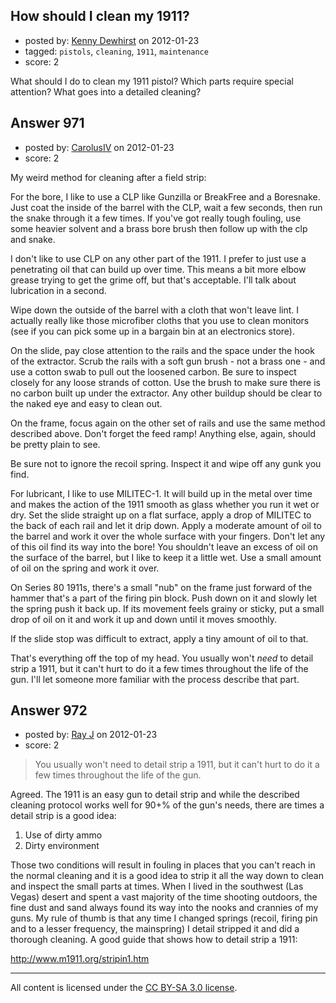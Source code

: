 ## How should I clean my 1911?

- posted by: [Kenny Dewhirst](https://stackexchange.com/users/-1/363-kenny-dewhirst) on 2012-01-23
- tagged: `pistols`, `cleaning`, `1911`, `maintenance`
- score: 2

What should I do to clean my 1911 pistol? Which parts require special attention? What goes into a detailed cleaning?


## Answer 971

- posted by: [CarolusIV](https://stackexchange.com/users/-1/383-carolusiv) on 2012-01-23
- score: 2

My weird method for cleaning after a field strip:

For the bore, I like to use a CLP like Gunzilla or BreakFree and a Boresnake. Just coat the inside of the barrel with the CLP, wait a few seconds, then run the snake through it a few times. If you've got really tough fouling, use some heavier solvent and a brass bore brush then follow up with the clp and snake.

I don't like to use CLP on any other part of the 1911. I prefer to just use a penetrating oil that can build up over time. This means a bit more elbow grease trying to get the grime off, but that's acceptable. I'll talk about lubrication in a second.

Wipe down the outside of the barrel with a cloth that won't leave lint. I actually really like those microfiber cloths that you use to clean monitors (see if you can pick some up in a bargain bin at an electronics store).

On the slide, pay close attention to the rails and the space under the hook of the extractor. Scrub the rails with a soft gun brush - not a brass one - and use a cotton swab to pull out the loosened carbon. Be sure to inspect closely for any loose strands of cotton. Use the brush to make sure there is no carbon built up under the extractor. Any other buildup should be clear to the naked eye and easy to clean out.

On the frame, focus again on the other set of rails and use the same method described above. Don't forget the feed ramp! Anything else, again, should be pretty plain to see.

Be sure not to ignore the recoil spring. Inspect it and wipe off any gunk you find.

For lubricant, I like to use MILITEC-1. It will build up in the metal over time and makes the action of the 1911 smooth as glass whether you run it wet or dry. Set the slide straight up on a flat surface, apply a drop of MILITEC to the back of each rail and let it drip down. Apply a moderate amount of oil to the barrel and work it over the whole surface with your fingers. Don't let any of this oil find its way into the bore! You shouldn't leave an excess of oil on the surface of the barrel, but I like to keep it a little wet. Use a small amount of oil on the spring and work it over.

On Series 80 1911s, there's a small "nub" on the frame just forward of the hammer that's a part of the firing pin block. Push down on it and slowly let the spring push it back up. If its movement feels grainy or sticky, put a small drop of oil on it and work it up and down until it moves smoothly.

If the slide stop was difficult to extract, apply a tiny amount of oil to that.

That's everything off the top of my head. You usually won't *need* to detail strip a 1911, but it can't hurt to do it a few times throughout the life of the gun. I'll let someone more familiar with the process describe that part.


## Answer 972

- posted by: [Ray J](https://stackexchange.com/users/-1/166-ray-j) on 2012-01-23
- score: 2

> You usually won't need to detail strip a 1911, but it can't hurt to do it a few times throughout the life of the gun.

Agreed.  The 1911 is an easy gun to detail strip and while the described cleaning protocol works well for 90+% of the gun's needs, there are times a detail strip is a good idea:

 1. Use of dirty ammo
 2. Dirty environment

Those two conditions will result in fouling in places that you can't reach in the normal cleaning and it is a good idea to strip it all the way down to clean and inspect the small parts at times.  When I lived in the southwest (Las Vegas) desert and spent a vast majority of the time shooting outdoors, the fine dust and sand always found its way into the nooks and crannies of my guns.  My rule of thumb is that any time I changed springs (recoil, firing pin and to a lesser frequency, the mainspring) I detail stripped it and did a thorough cleaning.  A good guide that shows how to detail strip a 1911:

http://www.m1911.org/stripin1.htm






---

All content is licensed under the [CC BY-SA 3.0 license](https://creativecommons.org/licenses/by-sa/3.0/).
